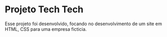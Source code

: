 # Projeto Tech Tech

Esse projeto foi desenvolvido, focando no desenvolvimento de um site em HTML, CSS para 
uma empresa ficticia.